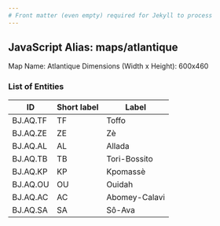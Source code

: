 ```yaml
---
# Front matter (even empty) required for Jekyll to process
---
```


## JavaScript Alias: maps/atlantique

Map Name: Atlantique
Dimensions (Width x Height): 600x460

### List of Entities

| ID       | Short label | Label         |
| -------- | ----------- | ------------- |
| BJ.AQ.TF | TF          | Toffo         |
| BJ.AQ.ZE | ZE          | Zè            |
| BJ.AQ.AL | AL          | Allada        |
| BJ.AQ.TB | TB          | Tori-Bossito  |
| BJ.AQ.KP | KP          | Kpomassè      |
| BJ.AQ.OU | OU          | Ouidah        |
| BJ.AQ.AC | AC          | Abomey-Calavi |
| BJ.AQ.SA | SA          | Sô-Ava        |
